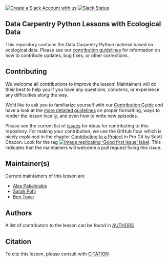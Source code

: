 [![Create a Slack Account with us][slack-account-icon]][slack-heroku]
[![Slack Status][slack-status-icon]][slack-status]

## Data Carpentry Python Lessons with Ecological Data

This repository contains the Data Carpentry Python material based on ecological
data. Please see our [contribution guidelines](CONTRIBUTING.md) for information
on how to contribute updates, bug fixes, or other corrections.

## Contributing

We welcome all contributions to improve the lesson! Maintainers will do their best to help you
if you have any questions, concerns, or experience any difficulties along the way.

We'd like to ask you to familiarize yourself with our [Contribution Guide](CONTRIBUTING.md)
and have a look at the [more detailed guidelines][lesson-example] on proper formatting,
ways to render the lesson locally, and even how to write new episodes.

Please see the current list of [issues] for ideas for contributing to this
repository. For making your contribution, we use the GitHub flow, which is
nicely explained in the chapter [Contributing to a Project][contributing-to-a-project] in Pro Git
by Scott Chacon.
Look for the tag [![Image replicating 'Good first issue' label][gfi-label]][gfi].
This indicates that the maintainers will welcome a pull request fixing this issue.

## Maintainer(s)

Current maintainers of this lesson are

- [Alex Pakalniskis](https://github.com/alex-pakalniskis)
- [Sarah Pohl](https://github.com/LilithElina)
- [Ben Tovar](https://github.com/btovar)

## Authors

A list of contributors to the lesson can be found in [AUTHORS](AUTHORS)

## Citation

To cite this lesson, please consult with [CITATION](CITATION)

[slack-heroku]: https://slack-invite.carpentries.org/
[slack-account-icon]: https://img.shields.io/badge/Create_Slack_Account-The_Carpentries-071159.svg
[slack-status]: https://carpentries.slack.com/messages/C9X44HCDS
[slack-status-icon]: https://img.shields.io/badge/Slack_Channel-dc--ecology--py-E01563.svg
[lesson-example]: https://carpentries.github.io/lesson-example
[issues]: https://github.com/datacarpentry/python-ecology-lesson/issues
[contributing-to-a-project]: https://git-scm.com/book/en/v2/GitHub-Contributing-to-a-Project
[gfi]: https://github.com/datacarpentry/python-ecology-lesson/labels/good%20first%20issue
[gfi-label]: https://img.shields.io/badge/-good%20first%20issue-gold.svg



